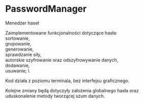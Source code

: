 # PasswordManager

Menedżer haseł

Zaimplementowane funkcjonalności dotyczące hasła: \
sortowanie, \
grupowanie, \
generowanie, \
sprawdzanie siły, \
autorskie szyfrowanie oraz odszyfrowywanie danych, \
dodawanie, \
usuwanie; \

Kod działa z poziomu terminala, bez interfejsu graficznego.

Kolejne zmiany będą dotyczyły założenia globalnego hasła oraz uduskonalenie metody tworzącej szum danych. 
